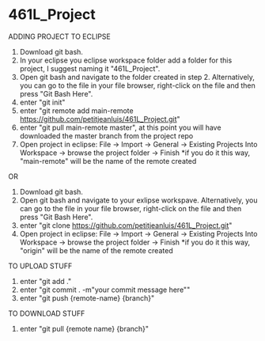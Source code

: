 # 461L_Project

ADDING PROJECT TO ECLIPSE

1. Download git bash.
2. In your eclipse you eclipse workspace folder add a folder for this project, I suggest naming it "461L_Project".
3. Open git bash and navigate to the folder created in step 2. Alternatively, you can go to the file in your file browser, right-click on the file and then press "Git Bash Here".
4. enter "git init"
5. enter "git remote add main-remote https://github.com/petitjeanluis/461L_Project.git"
6. enter "git pull main-remote master", at this point you will have downloaded the master branch from the project repo
7. Open project in eclipse: File -> Import -> General -> Existing Projects Into Workspace -> browse the project folder -> Finish
*if you do it this way, "main-remote" will be the name of the remote created

OR

1. Download git bash.
2. Open git bash and navigate to your exlipse workspave. Alternatively, you can go to the file in your file browser, right-click on the file and then press "Git Bash Here".
3. enter "git clone https://github.com/petitjeanluis/461L_Project.git"
4. Open project in eclipse: File -> Import -> General -> Existing Projects Into Workspace -> browse the project folder -> Finish
*if you do it this way, "origin" will be the name of the remote created

TO UPLOAD STUFF
1. enter "git add ."
2. enter "git commit . -m"your commit message here""
3. enter "git push {remote-name} {branch}"

TO DOWNLOAD STUFF
1. enter "git pull {remote name} {branch}"
